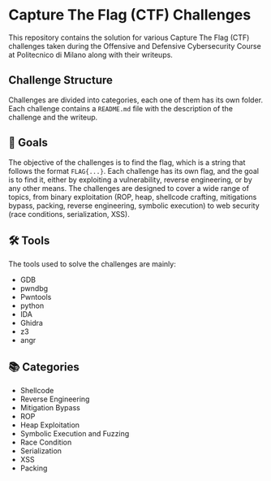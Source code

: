 # Capture The Flag (CTF) Challenges

This repository contains the solution for various Capture The Flag (CTF) challenges taken during the Offensive and Defensive Cybersecurity Course at Politecnico di Milano along with their writeups.

## Challenge Structure

Challenges are divided into categories, each one of them has its own folder. Each challenge contains a `README.md` file with the description of the challenge and the writeup.

## 🎯 Goals

The objective of the challenges is to find the flag, which is a string that follows the format `FLAG{...}`. Each challenge has its own flag, and the goal is to find it, either by exploiting a vulnerability, reverse engineering, or by any other means. The challenges are designed to cover a wide range of topics, from binary exploitation (ROP, heap, shellcode crafting, mitigations bypass, packing, reverse engineering, symbolic execution) to web security (race conditions, serialization, XSS).

## 🛠️ Tools

The tools used to solve the challenges are mainly:
- GDB
- pwndbg
- Pwntools
- python
- IDA
- Ghidra
- z3
- angr

## 📚 Categories

- Shellcode
- Reverse Engineering
- Mitigation Bypass
- ROP
- Heap Exploitation
- Symbolic Execution and Fuzzing
- Race Condition
- Serialization
- XSS
- Packing
